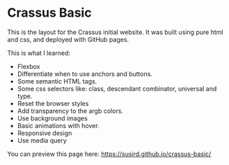 # Crassus Basic
This is the layout for the Crassus initial website. It was built using pure html and css, and deployed with GitHub pages.

This is what I learned:
- Flexbox
- Differentiate when to use anchors and buttons.
- Some semantic HTML tags.
- Some css selectors like: class, descendant combinator, universal and type.
- Reset the browser styles
- Add transparency to the argb colors.
- Use background images
- Basic animations with hover.
- Responsive design
- Use media query

You can preview this page here:
https://susird.github.io/crassus-basic/